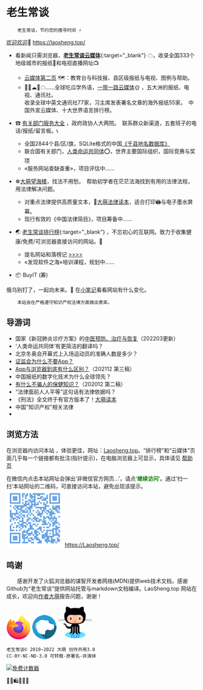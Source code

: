 老生常谈
========

		老生常谈，节约您的搜寻时间 ⚡

[欢迎欢迎](author/speech.txt "初心与历程")🙂  https://laosheng.top/  
<!-- <base target="_blank">{:target="_self"} {:target="_blank"} -->

+ 看新闻只需浏览器，[**老生常谈云媒体**](fly "权威资讯，正在汇集"){:target="_blank"} ☁，收录全国333个地级城市的报纸📰和电视直播网址📺
  + [云媒体第二页](fly/index2.html) 🗺️：教育台与科技报、县区级报纸与电视、图例与帮助。
  + 🚅🚃☁🚃☁……全球吃瓜学外语，[一带一路云媒体](fly/yidaiyilu.html)🌞 ，五大洲的报纸、电视、通讯社。  
  收录全球中英文通讯社77家，习主席发表署名文章的海外报纸55家。　中国外宣云媒体、十大世界语言排行榜。

+ ☎ [有关部门服务大全](fuwu "找到有关部门") ，政府政协人大两院。　联系群众新渠道，五套班子的电话/报纸/留言板。📞
  + 全国2844个县/区/旗，SQLite格式的中国[《千县地名数据库》](fuwu/dimingku)
  + 联合国有关部门，[人类命运共同体](fuwu/union )⭕，世界主要国际组织，国际竞赛与奖项
  + «服务网站查缺查重»，项目评估中……

+ ☸️[大萌望海楼](falv "法治中国进行时")，找法不用愁。　帮助初学者在茫茫法海找到有用的法律法规，用法律解决问题。
  + 对重点法律提供高质量文本，💎[大萌法律读本](falv/duben)，适合打印🖨与电子墨水屏幕。
  + 现行有效的《中国法律简目》，项目筹备中……

+ 🌏 [老生常谈排行榜](index2.html "大浪淘沙，精选网站"){:target="_blank"} ，不忘初心的互联网。致力于收集健康/免费/可浏览器直接访问的网站。🚩
  + 提名网站和落榜记 [>>>>](changtan/timing.txt)
  + «发现软件之海»培训课程，规划中……

+ 📦  BuyIT (筹) <!-- （败点啥）Oh My God Goods! 我买的好货  -->


俄乌别打了，一起向未来。🎎 在[小笔记](broad/blog.txt "建站心得")看看网站有什么变化。
<!-- 中华文明，普照大地  
西安疫情牵人心，看看当地电视新闻吧。 -->

		本站会在严格遵守知识产权法律方面做出表率。

导游词
--------

+ 国家《新冠肺炎诊疗方案》的[中医预防、治疗与恢复](changtan/6-新冠肺炎诊疗方案的中医治疗.txt)（202203更新）
+ ‘人类命运共同体’有更简洁的翻译吗？
+ 北京冬奥会开幕式上入场运动员的准确人数是多少？
+ [证监会为什么不要App？](changtan/8-证券信息披露的法定媒体.txt)
+ [App与浏览器到底有什么区别？](changtan/App和浏览器的三个区别.txt)（202112 第三稿）
+ 中国报纸的数字化技术为什么全球领先？
+ [有什么不骗人的保健知识？](changtan/6-权威的医疗保健类报纸.txt)（202012 第二稿）
+ “法律面前人人平等”这句话有法律依据吗？
+ 《刑法》全文终于有官方版本了！[大萌读本](https://laosheng.top/falv/duben/2020-xingfa.txt)
+ 中国"知识产权"相关法律
+ 


浏览方法
--------

在浏览器内访问本站 ，体验更佳，网址：[Laosheng.top](https://laosheng.top '老生常谈')。“排行榜”和“云媒体”页面几乎每一个链接都有批注(指针提示)，在电脑浏览器上可显示，具体请见 [帮助页](author/helpweb.txt "老生常谈站点的浏览帮助")

在微信内点击本站网址会弹出‘非微信官方网页…’，请点‘<font color="green"><b>继续访问</b></font>’。通过‘扫一扫’本站网址的二维码，可直接访问本站，避免出现该提示。  
 ![](./indexQR-Blue.png) 
https://Laosheng.top/


鸣谢
------

　　感谢开发了火狐浏览器的谋智开发者网络(MDN)提供web技术文档，感谢Github为“老生常谈”提供网站托管与markdown文档编译。LaoSheng.top 网站在成长，欢迎向[作者大萌](author/helpme.txt "帮助作者")报告问题，谢谢！  
<!-- (https://www.mozilla.org/media/protocol/img/logos/firefox/browser/logo-sm.f2523d97cbe0.png) -->
![更安全的火狐浏览器](thanks4firefox-64.png)
![谋智开发者网络](thanks-MDN-64.png)
![感谢Github支持本站](thanks4github-90.png)<!-- http://loucypher.github.io/images/octocat.png -->

	老生常谈© 2019~2022 大萌 创作共用3.0
	CC-BY-NC-ND-3.0 可转载-原署名-非演绎

<a href="https://www.mfwztj.com/" target="_blank"><img src="https://www.mfwztj.com/hit.php?id=ymuvxfn&nd=3&style=5" border="0" alt="免费计数器"></a>
<script language="javascript" src="http://www.alicount.com/1683"></script>
<!-- Global site tag (gtag.js) - Google Analytics -->
<script async src="https://www.googletagmanager.com/gtag/js?id=UA-179794713-1"></script>
<script>  window.dataLayer = window.dataLayer || [];
  function gtag(){dataLayer.push(arguments);}
  gtag('js', new Date());  gtag('config', 'UA-179794713-1');
</script>
🎁🎅🛍💐🎀🥳

